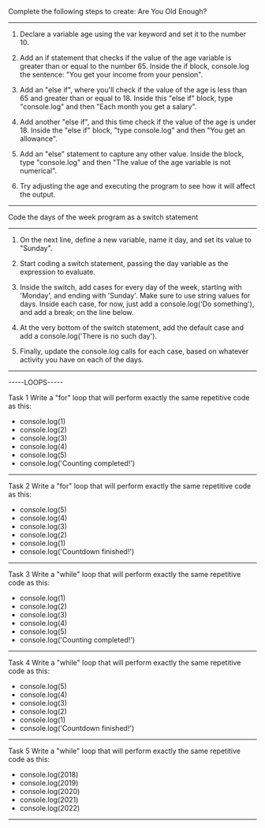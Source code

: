 Complete the following steps to create: Are You Old Enough? 

--------------------------------------------------------------------------------------------------------------------------------------------------------------------

1. Declare a variable age using the var keyword and set it to the number 10.

2. Add an if statement that checks if the value of the age variable is greater than or equal to the number 65. Inside the if block, console.log the sentence: "You get your income from your pension".

3. Add an "else if",  where you'll check if the value of the age is less than 65 and greater than or equal to 18. Inside this "else if" block, type "console.log" and then "Each month you get a salary".

4. Add another "else if", and this time check if the value of the age is under 18. Inside the "else if" block, "type console.log" and then "You get an allowance".

5. Add an "else" statement to capture any other value. Inside the block, type "console.log" and then "The value of the age variable is not numerical".

6. Try adjusting the age and executing the program to see how it will affect the output.

--------------------------------------------------------------------------------------------------------------------------------------------------------------------

Code the days of the week program as a switch statement

--------------------------------------------------------------------------------------------------------------------------------------------------------------------

1. On the next line, define a new variable, name it day, and set its value to "Sunday".

2. Start coding a switch statement, passing the day variable as the expression to evaluate.

3. Inside the switch, add cases for every day of the week, starting with 'Monday', and ending with 'Sunday'. Make sure to use string values for days. Inside each case, for now, just add a console.log('Do something'), and add a break; on the line below.

4. At the very bottom of the switch statement, add the default case and add a console.log('There is no such day').

5. Finally, update the console.log calls for each case, based on whatever activity you have on each of the days.

--------------------------------------------------------------------------------------------------------------------------------------------------------------------


-----LOOPS-----

Task 1
Write a "for" loop that will perform exactly the same repetitive code as this:

- console.log(1)
- console.log(2)
- console.log(3)
- console.log(4)
- console.log(5)
- console.log('Counting completed!')

---------------------------------------------------------------------------------------------

Task 2 
Write a "for" loop that will perform exactly the same repetitive code as this:

- console.log(5)
- console.log(4)
- console.log(3)
- console.log(2)
- console.log(1)
- console.log('Countdown finished!')

---------------------------------------------------------------------------------------------

Task 3
Write a "while" loop that will perform exactly the same repetitive code as this:

- console.log(1)
- console.log(2)
- console.log(3)
- console.log(4)
- console.log(5)
- console.log('Counting completed!')

---------------------------------------------------------------------------------------------

Task 4
Write a "while" loop that will perform exactly the same repetitive code as this:

- console.log(5)
- console.log(4)
- console.log(3)
- console.log(2)
- console.log(1)
- console.log('Countdown finished!')


---------------------------------------------------------------------------------------------

Task 5
Write a "while" loop that will perform exactly the same repetitive code as this:

- console.log(2018)
- console.log(2019)
- console.log(2020)
- console.log(2021)
- console.log(2022)


--------------------------------------------------------------------------------------------------------------------------------------------------------------------
